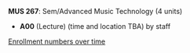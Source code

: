 **MUS 267**: Sem/Advanced Music Technology (4 units)

- **A00** (Lecture) (time and location TBA) by staff

[Enrollment numbers over time](./MUS267.tsv)
